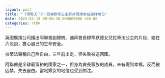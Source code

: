```yaml
---
layout: post
title: "《環看天下》：從被軟禁公主影片看婦女在迪拜地位"
date: 2021-02-19 09:08:38.000000000 +08:00
categories: rthk
---
```


英國廣播公司播出阿聯酋副總統、迪拜酋長穆罕默德女兒拉蒂法公主的片段，她在片段說，擔心自己的生命安全。

拉蒂法聲稱自己無自由，三年前出走，但失敗被送回國。

阿聯酋是全球最富裕的國家之一，但身為酋長家族的成員，未有得到幸福，反而被囚禁，失去自由。當地婦女的地位也受到關注。
